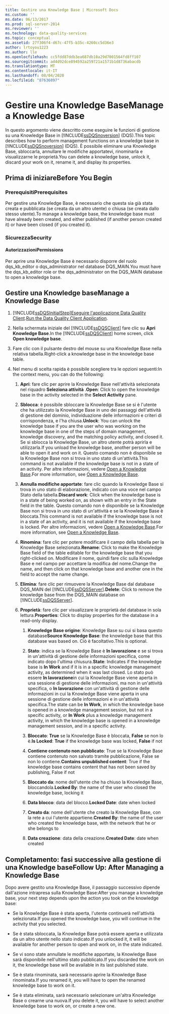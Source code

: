 ```yaml
---
title: Gestire una Knowledge Base | Microsoft Docs
ms.custom: ''
ms.date: 06/13/2017
ms.prod: sql-server-2014
ms.reviewer: ''
ms.technology: data-quality-services
ms.topic: conceptual
ms.assetid: 27f306f4-d67c-47f5-b35c-4260cc5d36e3
author: lrtoyou1223
ms.author: lle
ms.openlocfilehash: cc5fdd87ddb3ea687db10a29d7001564fd8ff107
ms.sourcegitcommit: ad4d92dce894592a259721a1571b1d8736abacdb
ms.translationtype: MT
ms.contentlocale: it-IT
ms.lasthandoff: 08/04/2020
ms.locfileid: "87636897"
---
```

# <a name="manage-a-knowledge-base"></a><span data-ttu-id="64e69-102">Gestire una Knowledge Base</span><span class="sxs-lookup"><span data-stu-id="64e69-102">Manage a Knowledge Base</span></span>
  <span data-ttu-id="64e69-103">In questo argomento viene descritto come eseguire le funzioni di gestione su una Knowledge Base in [!INCLUDE[ssDQSnoversion](../includes/ssdqsnoversion-md.md)] (DQS).</span><span class="sxs-lookup"><span data-stu-id="64e69-103">This topic describes how to perform management functions on a knowledge base in [!INCLUDE[ssDQSnoversion](../includes/ssdqsnoversion-md.md)] (DQS).</span></span> <span data-ttu-id="64e69-104">È possibile eliminare una Knowledge Base, sbloccarla, annullare le modifiche apportatevi, rinominarla e visualizzarne le proprietà.</span><span class="sxs-lookup"><span data-stu-id="64e69-104">You can delete a knowledge base, unlock it, discard your work on it, rename it, and display its properties.</span></span>  
  
##  <a name="before-you-begin"></a><a name="BeforeYouBegin"></a> <span data-ttu-id="64e69-105">Prima di iniziare</span><span class="sxs-lookup"><span data-stu-id="64e69-105">Before You Begin</span></span>  
  
###  <a name="prerequisites"></a><a name="Prerequisites"></a> <span data-ttu-id="64e69-106">Prerequisiti</span><span class="sxs-lookup"><span data-stu-id="64e69-106">Prerequisites</span></span>  
 <span data-ttu-id="64e69-107">Per gestire una Knowledge Base, è necessario che questa sia già stata creata e pubblicata (se creata da un altro utente) o chiusa (se creata dallo stesso utente).</span><span class="sxs-lookup"><span data-stu-id="64e69-107">To manage a knowledge base, the knowledge base must have already been created, and either published (if another person created it) or have been closed (if you created it).</span></span>  
  
###  <a name="security"></a><a name="Security"></a> <span data-ttu-id="64e69-108">Sicurezza</span><span class="sxs-lookup"><span data-stu-id="64e69-108">Security</span></span>  
  
####  <a name="permissions"></a><a name="Permissions"></a> <span data-ttu-id="64e69-109">Autorizzazioni</span><span class="sxs-lookup"><span data-stu-id="64e69-109">Permissions</span></span>  
 <span data-ttu-id="64e69-110">Per aprire una Knowledge Base è necessario disporre del ruolo dqs_kb_editor o dqs_administrator nel database DQS_MAIN.</span><span class="sxs-lookup"><span data-stu-id="64e69-110">You must have the dqs_kb_editor role or the dqs_administrator on the DQS_MAIN database to open a knowledge base.</span></span>  
  
##  <a name="manage-a-knowledge-base"></a><a name="Manage"></a><span data-ttu-id="64e69-111">Gestire una Knowledge base</span><span class="sxs-lookup"><span data-stu-id="64e69-111">Manage a Knowledge Base</span></span>  
  
1.  [!INCLUDE[ssDQSInitialStep](../includes/ssdqsinitialstep-md.md)]<span data-ttu-id="64e69-112">[Eseguire l'applicazione Data Quality Client](../../2014/data-quality-services/run-the-data-quality-client-application.md).</span><span class="sxs-lookup"><span data-stu-id="64e69-112">[Run the Data Quality Client Application](../../2014/data-quality-services/run-the-data-quality-client-application.md).</span></span>  
  
2.  <span data-ttu-id="64e69-113">Nella schermata iniziale del [!INCLUDE[ssDQSClient](../includes/ssdqsclient-md.md)] fare clic su **Apri Knowledge Base**.</span><span class="sxs-lookup"><span data-stu-id="64e69-113">In the [!INCLUDE[ssDQSClient](../includes/ssdqsclient-md.md)] home screen, click **Open knowledge base**.</span></span>  
  
3.  <span data-ttu-id="64e69-114">Fare clic con il pulsante destro del mouse su una Knowledge Base nella relativa tabella.</span><span class="sxs-lookup"><span data-stu-id="64e69-114">Right-click a knowledge base in the knowledge base table.</span></span>  
  
4.  <span data-ttu-id="64e69-115">Nel menu di scelta rapida è possibile scegliere tra le opzioni seguenti:</span><span class="sxs-lookup"><span data-stu-id="64e69-115">In the context menu, you can do the following:</span></span>  
  
    1.  <span data-ttu-id="64e69-116">**Apri**: fare clic per aprire la Knowledge Base nell'attività selezionata nel riquadro **Seleziona attività** .</span><span class="sxs-lookup"><span data-stu-id="64e69-116">**Open**: Click to open the knowledge base in the activity selected in the **Select Activity** pane.</span></span>  
  
    2.  <span data-ttu-id="64e69-117">**Sblocca**: è possibile sbloccare la Knowledge Base se si è l'utente che ha utilizzato la Knowledge Base in uno dei passaggi dell'attività di gestione del dominio, individuazione delle informazioni e criteri di corrispondenza, e l'ha chiusa.</span><span class="sxs-lookup"><span data-stu-id="64e69-117">**Unlock**: You can unlock the knowledge base if you are the user who was working on the knowledge base in one of the steps of domain management, knowledge discovery, and the matching policy activity, and closed it.</span></span> <span data-ttu-id="64e69-118">Se si sblocca la Knowledge Base, un altro utente potrà aprirla e utilizzarla.</span><span class="sxs-lookup"><span data-stu-id="64e69-118">If you unload the knowledge base, another person will be able to open it and work on it.</span></span> <span data-ttu-id="64e69-119">Questo comando non è disponibile se la Knowledge Base non si trova in uno stato di un'attività.</span><span class="sxs-lookup"><span data-stu-id="64e69-119">This command is not available if the knowledge base is not in a state of an activity.</span></span> <span data-ttu-id="64e69-120">Per altre informazioni, vedere [Open a Knowledge Base](../../2014/data-quality-services/open-a-knowledge-base.md).</span><span class="sxs-lookup"><span data-stu-id="64e69-120">For more information, see [Open a Knowledge Base](../../2014/data-quality-services/open-a-knowledge-base.md).</span></span>  
  
    3.  <span data-ttu-id="64e69-121">**Annulla modifiche apportate**: fare clic quando la Knowledge Base si trova in uno stato di elaborazione, indicato con una voce nel campo Stato della tabella.</span><span class="sxs-lookup"><span data-stu-id="64e69-121">**Discard work**: Click when the knowledge base is in a state of being worked on, as shown with an entry in the State field in the table.</span></span> <span data-ttu-id="64e69-122">Questo comando non è disponibile se la Knowledge Base non si trova in uno stato di un'attività e se la Knowledge Base è bloccata.</span><span class="sxs-lookup"><span data-stu-id="64e69-122">This command is not available if the knowledge base is not in a state of an activity, and it is not available if the knowledge base is locked.</span></span> <span data-ttu-id="64e69-123">Per altre informazioni, vedere [Open a Knowledge Base](../../2014/data-quality-services/open-a-knowledge-base.md).</span><span class="sxs-lookup"><span data-stu-id="64e69-123">For more information, see [Open a Knowledge Base](../../2014/data-quality-services/open-a-knowledge-base.md).</span></span>  
  
    4.  <span data-ttu-id="64e69-124">**Rinomina**: fare clic per potere modificare il campo della tabella per la Knowledge Base selezionata.</span><span class="sxs-lookup"><span data-stu-id="64e69-124">**Rename**: Click to make the Knowledge Base field of the table editable for the knowledge base that you right-clicked on.</span></span> <span data-ttu-id="64e69-125">Modificare il nome, quindi fare clic sulla Knowledge Base e nel campo per accettare la modifica del nome.</span><span class="sxs-lookup"><span data-stu-id="64e69-125">Change the name, and then click on that knowledge base and another one in the field to accept the name change.</span></span>  
  
    5.  <span data-ttu-id="64e69-126">**Elimina**: fare clic per rimuovere la Knowledge Base dal database DQS_MAIN del [!INCLUDE[ssDQSServer](../includes/ssdqsserver-md.md)].</span><span class="sxs-lookup"><span data-stu-id="64e69-126">**Delete**: Click to remove the knowledge base from the DQS_MAIN database on [!INCLUDE[ssDQSServer](../includes/ssdqsserver-md.md)].</span></span>  
  
    6.  <span data-ttu-id="64e69-127">**Proprietà**: fare clic per visualizzare le proprietà del database in sola lettura.</span><span class="sxs-lookup"><span data-stu-id="64e69-127">**Properties**: Click to display properties for the database in a read-only display.</span></span>  
  
        1.  <span data-ttu-id="64e69-128">**Knowledge Base origine**: Knowledge Base su cui si basa questo database</span><span class="sxs-lookup"><span data-stu-id="64e69-128">**Source Knowledge Base**: the knowledge base that this database was based on.</span></span> <span data-ttu-id="64e69-129">Ciò è facoltativo.</span><span class="sxs-lookup"><span data-stu-id="64e69-129">This is optional.</span></span>  
  
        2.  <span data-ttu-id="64e69-130">**Stato**: indica se la Knowledge Base è **In lavorazione** e se si trova in un'attività di gestione delle informazioni specifica, come indicato dopo l'ultima chiusura.</span><span class="sxs-lookup"><span data-stu-id="64e69-130">**State**: Indicates if the knowledge base is **In Work** and if it is in a specific knowledge management activity, as determined when it was last closed.</span></span> <span data-ttu-id="64e69-131">Lo stato può essere **In lavorazione**in cui la Knowledge Base viene aperta in una sessione di gestione delle informazioni, ma non in un'attività specifica, o **In lavorazione** con un'attività di gestione delle informazioni in cui la Knowledge Base viene aperta in una sessione di gestione delle informazioni e in un'attività specifica.</span><span class="sxs-lookup"><span data-stu-id="64e69-131">The state can be **In Work**, in which the knowledge base is opened in a knowledge management session, but not in a specific activity, or **In Work** plus a knowledge management activity, in which the knowledge base is opened in a knowledge management session, and in a specific activity.</span></span>  
  
        3.  <span data-ttu-id="64e69-132">**Bloccato**: **True** se la Knowledge Base è bloccata, **False** se non lo è.</span><span class="sxs-lookup"><span data-stu-id="64e69-132">**Is Locked**: **True** if the knowledge base was locked, **False** if not</span></span>  
  
        4.  <span data-ttu-id="64e69-133">**Contiene contenuto non pubblicato**: True se la Knowledge Base contiene contenuto non salvato tramite pubblicazione, False se non lo contiene.</span><span class="sxs-lookup"><span data-stu-id="64e69-133">**Contains unpublished content**: True if the knowledge base contains content that has not been saved by publishing, False if not</span></span>  
  
        5.  <span data-ttu-id="64e69-134">**Bloccato da**: nome dell'utente che ha chiuso la Knowledge Base, bloccandola.</span><span class="sxs-lookup"><span data-stu-id="64e69-134">**Locked By**: the name of the user who closed the knowledge base, locking it</span></span>  
  
        6.  <span data-ttu-id="64e69-135">**Data blocco**: data del blocco.</span><span class="sxs-lookup"><span data-stu-id="64e69-135">**Locked Date**: date when locked</span></span>  
  
        7.  <span data-ttu-id="64e69-136">**Creato da**: nome dell'utente che creato la Knowledge Base, con la rete a cui l'utente appartiene.</span><span class="sxs-lookup"><span data-stu-id="64e69-136">**Created By**: the name of the user who created the knowledge base, with the network that he or she belongs to</span></span>  
  
        8.  <span data-ttu-id="64e69-137">**Data creazione**: data della creazione.</span><span class="sxs-lookup"><span data-stu-id="64e69-137">**Created Date**: date when created</span></span>  
  
##  <a name="follow-up-after-managing-a-knowledge-base"></a><a name="FollowUp"></a><span data-ttu-id="64e69-138">Completamento: fasi successive alla gestione di una Knowledge base</span><span class="sxs-lookup"><span data-stu-id="64e69-138">Follow Up: After Managing a Knowledge Base</span></span>  
 <span data-ttu-id="64e69-139">Dopo avere gestito una Knowledge Base, il passaggio successivo dipende dall'azione intrapresa sulla Knowledge Base:</span><span class="sxs-lookup"><span data-stu-id="64e69-139">After you manage a knowledge base, your next step depends upon the action you took on the knowledge base:</span></span>  
  
-   <span data-ttu-id="64e69-140">Se la Knowledge Base è stata aperta, l'utente continuerà nell'attività selezionata.</span><span class="sxs-lookup"><span data-stu-id="64e69-140">If you opened the knowledge base, you will continue in the activity that you selected.</span></span>  
  
-   <span data-ttu-id="64e69-141">Se è stata sbloccata, la Knowledge Base potrà essere aperta e utilizzata da un altro utente nello stato indicato.</span><span class="sxs-lookup"><span data-stu-id="64e69-141">If you unlocked it, it will be available for another person to open and work on, in the state indicated.</span></span>  
  
-   <span data-ttu-id="64e69-142">Se vi sono state annullate le modifiche apportate, la Knowledge Base sarà disponibile nell'ultimo stato pubblicato.</span><span class="sxs-lookup"><span data-stu-id="64e69-142">If you discarded the work on it, the knowledge base will be available in its last published state.</span></span>  
  
-   <span data-ttu-id="64e69-143">Se è stata rinominata, sarà necessario aprire la Knowledge Base rinominata.</span><span class="sxs-lookup"><span data-stu-id="64e69-143">If you renamed it, you will have to open the renamed knowledge base to work on it.</span></span>  
  
-   <span data-ttu-id="64e69-144">Se è stata eliminata, sarà necessario selezionare un'altra Knowledge Base o crearne una nuova.</span><span class="sxs-lookup"><span data-stu-id="64e69-144">If you delete it, you will have to select another knowledge base to work on, or create a new one.</span></span>  
  
  
